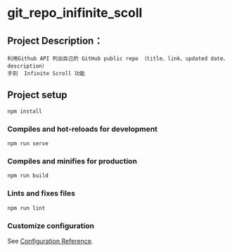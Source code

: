 # git_repo_inifinite_scoll


## Project Description：
```
利用Github API 列出自己的 GitHub public repo （title、link、updated date、description）
手刻  Infinite Scroll 功能
```
## Project setup
```
npm install
```

### Compiles and hot-reloads for development
```
npm run serve
```

### Compiles and minifies for production
```
npm run build
```

### Lints and fixes files
```
npm run lint
```

### Customize configuration
See [Configuration Reference](https://cli.vuejs.org/config/).
